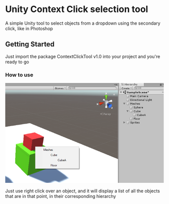 # Unity Context Click selection tool

A simple Unity tool to select objects from a dropdown using the secondary click, like in Photoshop

## Getting Started

Just import the package ContextClickTool v1.0 into your project and you're ready to go

### How to use

![Example](GitAsset/example.png)

Just use right click over an object, and it will display a list of all the objects that are in that point, in their corresponding hierarchy

